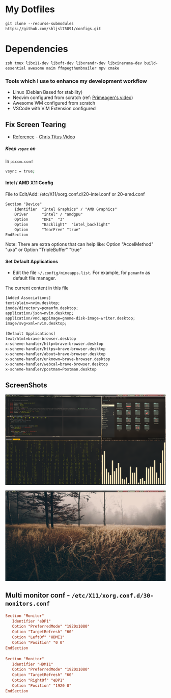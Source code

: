 # My Dotfiles

```console
git clone --recurse-submodules https://github.com/shljsl75891/configs.git
```

# Dependencies

```console
zsh tmux libx11-dev libxft-dev libxrandr-dev libxinerama-dev build-essential awesome maim ffmpegthumbnailer mpv cmake
```

### Tools which I use to enhance my development workflow

- Linux (Debian Based for stability)
- Neovim configured from scratch (ref: [Primeagen's video](https://www.youtube.com/watch?v=w7i4amO_zaE))
- Awesome WM configured from scratch
- VSCode with VIM Extension configured

## Fix Screen Tearing

- [Reference](https://christitus.com/fix-screen-tearing-linux/) - [Chris Titus Video](https://www.youtube.com/watch?v=rVBq6d3c1gM)

##### Keep `vsync` on

In `picom.conf`

```bash
vsync = true;
```

#### Intel / AMD X11 Config

File to Edit/Add: /etc/X11/xorg.conf.d/20-intel.conf or 20-amd.conf

```xf86conf
Section "Device"
    Identifier  "Intel Graphics" / "AMD Graphics"
    Driver      "intel" / "amdgpu"
    Option      "DRI"  "3"
    Option      "Backlight"  "intel_backlight"
    Option      "TearFree" "true"
EndSection
```

Note: There are extra options that can help like: Option "AccelMethod" "uxa" or Option "TripleBuffer" "true"

#### Set Default Applications

- Edit the file `~/.config/mimeapps.list`. For example, for `pcmanfm` as default file manager.

The current content in this file

```dosini
[Added Associations]
text/plain=nvim.desktop;
inode/directory=pcmanfm.desktop;
application/json=nvim.desktop;
application/vnd.appimage=gnome-disk-image-writer.desktop;
image/svg+xml=nvim.desktop;

[Default Applications]
text/html=brave-browser.desktop
x-scheme-handler/http=brave-browser.desktop
x-scheme-handler/https=brave-browser.desktop
x-scheme-handler/about=brave-browser.desktop
x-scheme-handler/unknown=brave-browser.desktop
x-scheme-handler/webcal=brave-browser.desktop
x-scheme-handler/postman=Postman.desktop
```

## ScreenShots

![](/assets/2025-05-14-06-57-57.png)

![](/assets/2025-05-14-06-58-17.png)

## Multi monitor conf - `/etc/X11/xorg.conf.d/30-monitors.conf`

```conf
Section "Monitor"
   Identifier "eDP1"
   Option "PreferredMode" "1920x1080"
   Option "TargetRefresh" "60"
   Option "LeftOf" "HDMI1"
   Option "Position" "0 0"
EndSection

Section "Monitor"
   Identifier "HDMI1"
   Option "PreferredMode" "1920x1080"
   Option "TargetRefresh" "60"
   Option "RightOf" "eDP1"
   Option "Position" "1920 0"
EndSection
```
